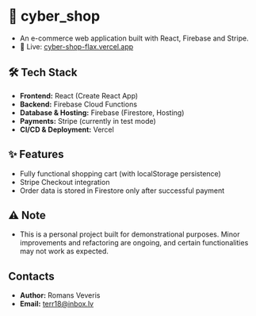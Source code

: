 # 🛒 cyber_shop
- An e-commerce web application built with React, Firebase and Stripe.
- 🔗 Live: [cyber-shop-flax.vercel.app](https://cyber-shop-flax.vercel.app/)
## 🛠️ Tech Stack
- **Frontend:** React (Create React App)
- **Backend:** Firebase Cloud Functions
- **Database & Hosting:** Firebase (Firestore, Hosting)
- **Payments:** Stripe (currently in test mode)
- **CI/CD & Deployment:** Vercel
## ✨ Features
- Fully functional shopping cart (with localStorage persistence)
- Stripe Checkout integration
- Order data is stored in Firestore only after successful payment
## ⚠️ Note
- This is a personal project built for demonstrational purposes. Minor improvements and refactoring are ongoing, and certain functionalities may not work as expected.
## Contacts
- **Author:** Romans Veveris
- **Email:** terr18@inbox.lv

